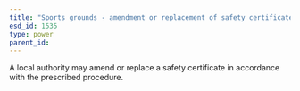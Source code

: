 ```yaml
---
title: "Sports grounds - amendment or replacement of safety certificates"
esd_id: 1535
type: power
parent_id:  
---
```


A local authority may amend or replace a safety certificate in accordance with the prescribed procedure.

